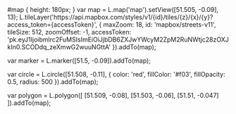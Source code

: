  <link rel="stylesheet" href="https://unpkg.com/leaflet@1.7.1/dist/leaflet.css"
   integrity="sha512-xodZBNTC5n17Xt2atTPuE1HxjVMSvLVW9ocqUKLsCC5CXdbqCmblAshOMAS6/keqq/sMZMZ19scR4PsZChSR7A=="
   crossorigin=""/>
   
  <!-- Make sure you put this AFTER Leaflet's CSS -->
 <script src="https://unpkg.com/leaflet@1.7.1/dist/leaflet.js"
   integrity="sha512-XQoYMqMTK8LvdxXYG3nZ448hOEQiglfqkJs1NOQV44cWnUrBc8PkAOcXy20w0vlaXaVUearIOBhiXZ5V3ynxwA=="
   crossorigin=""></script>
 <div id="map"></div>
 #map { height: 180px; }
 var map = L.map('map').setView([51.505, -0.09], 13);
 L.tileLayer('https://api.mapbox.com/styles/v1/{id}/tiles/{z}/{x}/{y}?access_token={accessToken}', {
    maxZoom: 18,
    id: 'mapbox/streets-v11',
    tileSize: 512,
    zoomOffset: -1,
    accessToken: 'pk.eyJ1Ijoibmlrc2FuMSIsImEiOiJjbDB6ZXJwYWcyM2ZpM2RuNWtjc28zOXJkIn0.SCODdq_zeXmwG2wuuNGttA'
}).addTo(map);

var marker = L.marker([51.5, -0.09]).addTo(map);

var circle = L.circle([51.508, -0.11], {
    color: 'red',
    fillColor: '#f03',
    fillOpacity: 0.5,
    radius: 500
}).addTo(map);

var polygon = L.polygon([
    [51.509, -0.08],
    [51.503, -0.06],
    [51.51, -0.047]
]).addTo(map);
